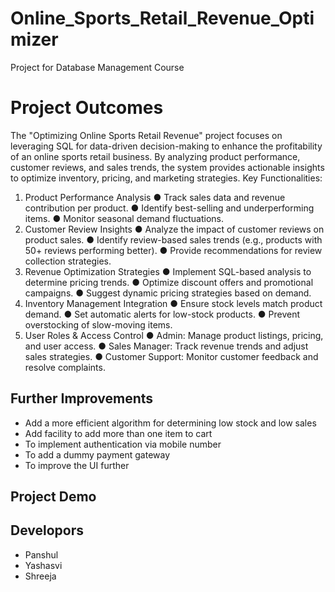 # Online_Sports_Retail_Revenue_Optimizer
Project for Database Management Course


# Project Outcomes

The "Optimizing Online Sports Retail Revenue" project focuses on leveraging SQL for
data-driven decision-making to enhance the profitability of an online sports retail business. By
analyzing product performance, customer reviews, and sales trends, the system provides
actionable insights to optimize inventory, pricing, and marketing strategies.
Key Functionalities:
1. Product Performance Analysis
● Track sales data and revenue contribution per product.
● Identify best-selling and underperforming items.
● Monitor seasonal demand fluctuations.
2. Customer Review Insights
● Analyze the impact of customer reviews on product sales.
● Identify review-based sales trends (e.g., products with 50+ reviews performing
better).
● Provide recommendations for review collection strategies.
3. Revenue Optimization Strategies
● Implement SQL-based analysis to determine pricing trends.
● Optimize discount offers and promotional campaigns.
● Suggest dynamic pricing strategies based on demand.
4. Inventory Management Integration
● Ensure stock levels match product demand.
● Set automatic alerts for low-stock products.
● Prevent overstocking of slow-moving items.
5. User Roles & Access Control
● Admin: Manage product listings, pricing, and user access.
● Sales Manager: Track revenue trends and adjust sales strategies.
● Customer Support: Monitor customer feedback and resolve complaints.






## Further Improvements

- Add a more efficient algorithm for determining low stock and low sales
- Add facility to add more than one item to cart
- To implement authentication via mobile number
- To add a dummy payment gateway
- To improve the UI further


## Project Demo

## Developors

- Panshul 
- Yashasvi
- Shreeja 
